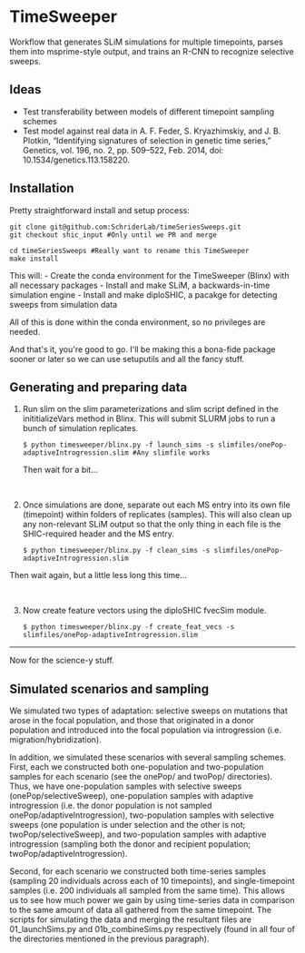 # TimeSweeper

Workflow that generates SLiM simulations for multiple timepoints, parses them into msprime-style output, and trains an R-CNN to recognize selective sweeps.

## Ideas

- Test transferability between models of different timepoint sampling schemes
- Test model against real data in A. F. Feder, S. Kryazhimskiy, and J. B. Plotkin, “Identifying signatures of selection in genetic time series,” Genetics, vol. 196, no. 2, pp. 509–522, Feb. 2014, doi: 10.1534/genetics.113.158220.

## Installation

Pretty straightforward install and setup process:

```{bash}
git clone git@github.com:SchriderLab/timeSeriesSweeps.git
git checkout shic_input #Only until we PR and merge

cd timeSeriesSweeps #Really want to rename this TimeSweeper
make install
```

This will:
    - Create the conda environment for the TimeSweeper (Blinx) with all necessary packages
    - Install and make SLiM, a backwards-in-time simulation engine
    - Install and make diploSHIC, a pacakge for detecting sweeps from simulation data
  
All of this is done within the conda environment, so no privileges are needed.

And that's it, you're good to go. I'll be making this a bona-fide package sooner or later so we can use setuputils and all the fancy stuff.

## Generating and preparing data

1. Run slim on the slim parameterizations and slim script defined in the inititializeVars method in Blinx. This will submit SLURM jobs to run a bunch of simulation replicates.

   ```{bash}
   $ python timesweeper/blinx.py -f launch_sims -s slimfiles/onePop-adaptiveIntrogression.slim #Any slimfile works
   ```

   Then wait for a bit...

<br>

2. Once simulations are done, separate out each MS entry into its own file (timepoint) within folders of replicates (samples). This will also clean up any non-relevant SLiM output so that the only thing in each file is the SHIC-required header and the MS entry.

   ```{bash}
   $ python timesweeper/blinx.py -f clean_sims -s slimfiles/onePop-adaptiveIntrogression.slim
   ```

Then wait again, but a little less long this time...

<br>

3. Now create feature vectors using the diploSHIC fvecSim module.

   ```{bash}
   $ python timesweeper/blinx.py -f create_feat_vecs -s slimfiles/onePop-adaptiveIntrogression.slim
   ```

---

Now for the science-y stuff.

## Simulated scenarios and sampling

We simulated two types of adaptation: selective sweeps on mutations that arose in the focal population, and those that originated in a donor population and introduced into the focal population via introgression (i.e. migration/hybridization).

In addition, we simulated these scenarios with several sampling schemes. First, each we constructed both one-population and two-population samples for each scenario (see the onePop/ and twoPop/ directories). Thus, we have one-population samples with selective sweeps (onePop/selectiveSweep), one-population samples with adaptive introgression (i.e. the donor population is not sampled onePop/adaptiveIntrogression), two-population samples with selective sweeps (one population is under selection and the other is not; twoPop/selectiveSweep), and two-population samples with adaptive introgression (sampling both the donor and recipient population; twoPop/adaptiveIntrogression).

Second, for each scenario we constructed both time-series samples (sampling 20 individuals across each of 10 timepoints), and single-timepoint samples (i.e. 200 individuals all sampled from the same time). This allows us to see how much power we gain by using time-series data in comparison to the same amount of data all gathered from the same timepoint. The scripts for simulating the data and merging the resultant files are 01_launchSims.py and 01b_combineSims.py respectively (found in all four of the directories mentioned in the previous paragraph).

